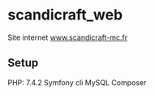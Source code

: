 # scandicraft_web
Site internet www.scandicraft-mc.fr

## Setup
PHP: 7.4.2
Symfony cli
MySQL
Composer